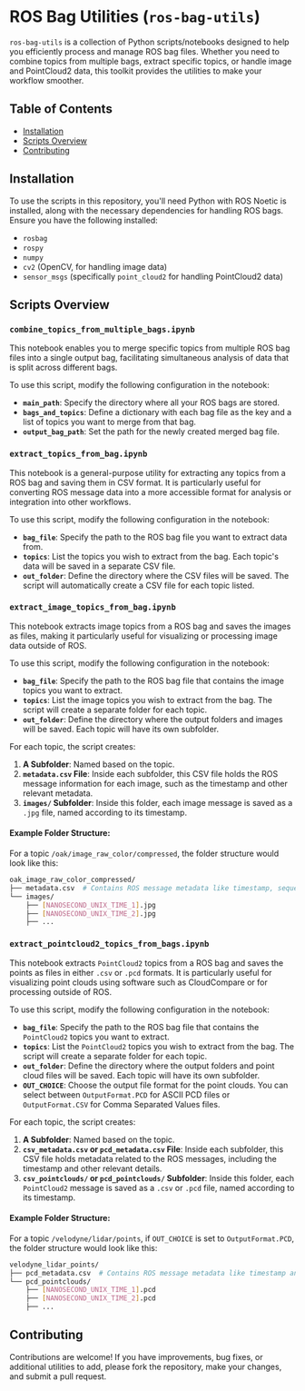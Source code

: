 # ROS Bag Utilities (`ros-bag-utils`)

`ros-bag-utils` is a collection of Python scripts/notebooks designed to help you efficiently process and manage ROS bag files. Whether you need to combine topics from multiple bags, extract specific topics, or handle image and PointCloud2 data, this toolkit provides the utilities to make your workflow smoother.

## Table of Contents
- [Installation](#installation)
- [Scripts Overview](#scripts-overview)
- [Contributing](#contributing)

## Installation

To use the scripts in this repository, you'll need Python with ROS Noetic is installed, along with the necessary dependencies for handling ROS bags. Ensure you have the following installed:

- `rosbag`
- `rospy`
- `numpy`
- `cv2` (OpenCV, for handling image data)
- `sensor_msgs` (specifically `point_cloud2` for handling PointCloud2 data)

## Scripts Overview

### `combine_topics_from_multiple_bags.ipynb`

This notebook enables you to merge specific topics from multiple ROS bag files into a single output bag, facilitating simultaneous analysis of data that is split across different bags.

To use this script, modify the following configuration in the notebook:
- **`main_path`**: Specify the directory where all your ROS bags are stored.
- **`bags_and_topics`**: Define a dictionary with each bag file as the key and a list of topics you want to merge from that bag.
- **`output_bag_path`**: Set the path for the newly created merged bag file.

### `extract_topics_from_bag.ipynb`

This notebook is a general-purpose utility for extracting any topics from a ROS bag and saving them in CSV format. It is particularly useful for converting ROS message data into a more accessible format for analysis or integration into other workflows.

To use this script, modify the following configuration in the notebook:
- **`bag_file`**: Specify the path to the ROS bag file you want to extract data from.
- **`topics`**: List the topics you wish to extract from the bag. Each topic's data will be saved in a separate CSV file.
- **`out_folder`**: Define the directory where the CSV files will be saved. The script will automatically create a CSV file for each topic listed.


### `extract_image_topics_from_bag.ipynb`

This notebook extracts image topics from a ROS bag and saves the images as files, making it particularly useful for visualizing or processing image data outside of ROS.

To use this script, modify the following configuration in the notebook:

- **`bag_file`**: Specify the path to the ROS bag file that contains the image topics you want to extract.
- **`topics`**: List the image topics you wish to extract from the bag. The script will create a separate folder for each topic.
- **`out_folder`**: Define the directory where the output folders and images will be saved. Each topic will have its own subfolder.

For each topic, the script creates:

1. **A Subfolder**: Named based on the topic.
2. **`metadata.csv` File**: Inside each subfolder, this CSV file holds the ROS message information for each image, such as the timestamp and other relevant metadata.
3. **`images/` Subfolder**: Inside this folder, each image message is saved as a `.jpg` file, named according to its timestamp.

#### Example Folder Structure:

For a topic `/oak/image_raw_color/compressed`, the folder structure would look like this:
```bash
oak_image_raw_color_compressed/
├── metadata.csv  # Contains ROS message metadata like timestamp, sequence, frame ID, and filename.
└── images/
    ├── [NANOSECOND_UNIX_TIME_1].jpg
    ├── [NANOSECOND_UNIX_TIME_2].jpg
    ├── ...
```

### `extract_pointcloud2_topics_from_bags.ipynb`

This notebook extracts `PointCloud2` topics from a ROS bag and saves the points as files in either `.csv` or `.pcd` formats. It is particularly useful for visualizing point clouds using software such as CloudCompare or for processing outside of ROS.

To use this script, modify the following configuration in the notebook:

- **`bag_file`**: Specify the path to the ROS bag file that contains the `PointCloud2` topics you want to extract.
- **`topics`**: List the `PointCloud2` topics you wish to extract from the bag. The script will create a separate folder for each topic.
- **`out_folder`**: Define the directory where the output folders and point cloud files will be saved. Each topic will have its own subfolder.
- **`OUT_CHOICE`**: Choose the output file format for the point clouds. You can select between `OutputFormat.PCD` for ASCII PCD files or `OutputFormat.CSV` for Comma Separated Values files.

For each topic, the script creates:

1. **A Subfolder**: Named based on the topic.
2. **`csv_metadata.csv` or `pcd_metadata.csv` File**: Inside each subfolder, this CSV file holds metadata related to the ROS messages, including the timestamp and other relevant details.
3. **`csv_pointclouds/` or `pcd_pointclouds/` Subfolder**: Inside this folder, each `PointCloud2` message is saved as a `.csv` or `.pcd` file, named according to its timestamp.

#### Example Folder Structure:

For a topic `/velodyne/lidar/points`, if `OUT_CHOICE` is set to `OutputFormat.PCD`, the folder structure would look like this:
```bash
velodyne_lidar_points/
├── pcd_metadata.csv  # Contains ROS message metadata like timestamp and sequence information.
└── pcd_pointclouds/
    ├── [NANOSECOND_UNIX_TIME_1].pcd
    ├── [NANOSECOND_UNIX_TIME_2].pcd
    ├── ...
```







## Contributing
Contributions are welcome! If you have improvements, bug fixes, or additional utilities to add, please fork the repository, make your changes, and submit a pull request.


